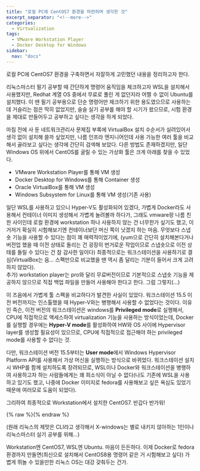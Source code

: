 ```yaml
---
title: "로컬 PC에 CentOS7 환경을 마련하며 생각한 것"
excerpt_separator: "<!--more-->"
categories:
  - Virtualization
tags:
  - VMware Workstation Player
  - Docker Desktop for Windows
sidebar:
  nav: "docs"
---
```

로컬 PC에 CentOS7 환경을 구축하면서 자잘하게 고민했던 내용을 정리하고자 한다.

리눅스마스터 필기 공부할 때 간단하게 명령어 움직임을 체크하고자 WSL을 설치해서 사용했지만, Redhat 계열 OS 중에서 무료로 풀린 게 없던지라 어쩔 수 없이 Ubuntu를 설치했다. 
이 땐 필기 공부용으로 단순 명령어만 체크하기 위한 용도였으므로 사용하는 데 거슬리는 점은 딱히 없었지만, 슬슬 실기 공부를 해야 할 시기가 왔으므로, 시험 환경을 제대로 만들어두고 공부하고 싶다는 생각을 하게 되었다.

마침 전에 사 둔 네트워크관리사 문제집 부록에 VirtualBox 설치 수순서가 실려있어서 생각 없이 설치해 쓸까 싶었지만, 나름 인프라 엔지니어인데 사용 가능한 여러 툴을 비교해서 골라보고 싶다는 생각에 간단히 검색해 보았다.
다른 방법도 존재하겠지만, 일단 Windows OS 위에서 CentOS를 굴릴 수 있는 가상화 툴은 크게 아래를 찾을 수 있었다.

* VMware Workstation Player를 통해 VM 생성
* Docker Desktop for Windows를 통해 Container 생성
* Oracle VirtualBox를 통해 VM 생성
* Windows Subsystem for Linux를 통해 VM 생성(기존 사용)

일단 WSL를 사용하고 있으니 Hyper-V도 활성화되어 있겠다, 가볍게 Docker라도 사용해서 컨테이너 이미지 생성해서 가볍게 놀려볼까 하다가, 
그래도 vmware랑 나름 친한 사이인데 로컬 환경에 workstation 하나 사용하지 않는 건 너무한가 싶기도 했고, 이거저거 확실히 시험해보기엔 컨테이너보단 머신 쪽이 낫겠지 하는 마음.
무엇보다 스냅숏 기능을 사용할 수 있다는 점이 꽤 매력적이었기에, 
(yum으로 간단히 설치해본다거나 버전업 했을 때 이전 상태로 돌리는 건 굉장히 번거로운 작업이므로 스냅숏으로 이전 상태를 돌릴 수 있다는 건 참 감사한 일이다)
최종적으로는 워크스테이션을 사용하기로 결심(VirtualBox는 음... 스펙만으로 비교했을 땐 역시 좀 달리는 기분이 들어서 크게 고려하지 않았다).  
추가) workstation player는 pro와 달리 무료버전이므로 기본적으로 스냅숏 기능을 제공하지 않으므로 직접 백업 파일을 만들어 사용해야 한다고 한다. 그럼 그렇지(...)

이 즈음에서 가볍게 툴 스펙을 비교하다가 발견한 사실이 있었다. 워크스테이션 15.5 이전 버전까지는 인스톨했을 때 Hyper-V와는 병행해서 사용할 수 없었다는 것이다.
이유인 즉슨, 이전 버전의 워크스테이션은 windows를 **Privileged mode**로 실행해서, CPU에 직접적으로 액세스하여 virtualization 기능을 사용하는 방식이었는데,
Docker를 실행할 경우에는 **Hyper-V mode**를 활성화하여 HW와 OS 사이에 Hypervisor layer를 생성할 필요성이 있으므로, CPU에 직접적으로 접근해야 하는 privileged mode를 사용할 수 없다는 것.

다만, 워크스테이션 버전 15.5부터는 **User mode**에서 Windows Hypervisor Platform API를 사용해서 가상 머신을 실행하는 방식으로 바뀌었다. 워크스테이션 설치 시 WHP를 함께 설치하도록 장려되므로,
WSL이나 Docker와 워크스테이션을 병행하여 사용하고자 하는 사람들에게는 꽤 희소식이 아닐 수 없다(나도 기존에 WSL을 사용하고 있기도 했고, 나중에 Docker 이미지로 fedora를 사용해보고 싶은 욕심도 있었기 때문에 여러모로 도움이 되었다).

그리하여 최종적으로 Workstation에서 설치한 CentOS7. 반갑다 반가워!


{% raw %}<img src="https://smilejulie0812.github.io/assets/images/visualization001-1.PNG" alt="">{% endraw %}

(원래 리눅스의 제맛은 CLI라고 생각해서 X-windows는 별로 내키지 않아하는 1인이나 리눅스마스터 실기 공부를 위해...)

Workstation엔 CentOS7, WSL엔 Ubuntu. 마음이 든든하다. 이제 Docker로 fedora 환경까지 만들면(최신으로 설치해서 CentOS8용 명령어 같은 거 시험해보고 싶다) 가볍게 뛰놀 수 있을만한 리눅스 OS는 대강 갖춰두는 건가.

